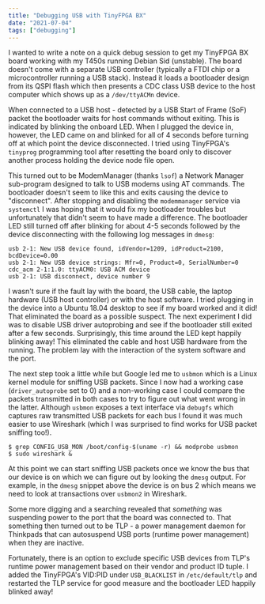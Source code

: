 ```yaml
---
title: "Debugging USB with TinyFPGA BX"
date: "2021-07-04"
tags: ["debugging"]
---
```


I wanted to write a note on a quick debug session to get my TinyFPGA BX board
working with my T450s running Debian Sid (unstable). The board doesn't come
with a separate USB controller (typically a FTDI chip or a microcontroller
running a USB stack). Instead it loads a bootloader design from its QSPI flash
which then presents a CDC class USB device to the host computer which shows up
as a `/dev/ttyACMn` device.

When connected to a USB host - detected by a USB Start of Frame (SoF) packet
the bootloader waits for host commands without exiting. This is indicated by
blinking the onboard LED. When I plugged the device in, however, the LED came
on and blinked for all of 4 seconds before turning off at which point the
device disconnected. I tried using TinyFPGA's `tinyprog` programming tool after
resetting the board only to discover another process holding the device node
file open.

This turned out to be ModemManager (thanks `lsof`) a Network Manager
sub-program designed to talk to USB modems using AT commands. The bootloader
doesn't seem to like this and exits causing the device to "disconnect". After
stopping and disabling the `modemmanager` service via `systemctl` I was hoping
that it would fix my bootloader troubles but unfortunately that didn't seem to
have made a difference. The bootloader LED still turned off after blinking for
about 4-5 seconds followed by the device disconnecting with the following log
messages in `dmesg`:

```
usb 2-1: New USB device found, idVendor=1209, idProduct=2100, bcdDevice=0.00
usb 2-1: New USB device strings: Mfr=0, Product=0, SerialNumber=0
cdc_acm 2-1:1.0: ttyACM0: USB ACM device
usb 2-1: USB disconnect, device number 9
```

I wasn't sure if the fault lay with the board, the USB cable, the laptop
hardware (USB host controller) or with the host software. I tried plugging in
the device into a Ubuntu 18.04 desktop to see if my board worked and it did!
That eliminated the board as a possible suspect. The next experiment I did was
to disable USB driver autoprobing and see if the bootloader still exited after
a few seconds. Surprisingly, this time around the LED kept happily blinking
away! This eliminated the cable and host USB hardware from the running. The
problem lay with the interaction of the system software and the port.

The next step took a little while but Google led me to `usbmon` which
is a Linux kernel module for sniffing USB packets. Since I now had a working
case (`driver_autoprobe` set to 0) and a non-working case I could compare the
packets transmitted in both cases to try to figure out what went wrong in the
latter. Although `usbmon` exposes a text interface via `debugfs` which captures
raw transmitted USB packets for each bus I found it was much easier to use
Wireshark (which I was surprised to find works for USB packet sniffing too!).

```
$ grep CONFIG_USB_MON /boot/config-$(uname -r) && modprobe usbmon
$ sudo wireshark &
```

At this point we can start sniffing USB packets once we know the bus that our
device is on which we can figure out by looking the `dmesg` output. For
example, in the `dmesg` snippet above the device is on bus 2 which means we
need to look at transactions over `usbmon2` in Wireshark.

Some more digging and a searching revealed that _something_ was suspending
power to the port that the board was connected to. That something then turned
out to be TLP - a power management daemon for Thinkpads that can autosuspend
USB ports (runtime power management) when they are inactive.

Fortunately, there is an option to exclude specific USB devices from TLP's
runtime power management based on their vendor and product ID tuple. I added
the TinyFPGA's VID:PID under `USB_BLACKLIST` in `/etc/default/tlp` and
restarted the TLP service for good measure and the bootloader LED happily
blinked away!
